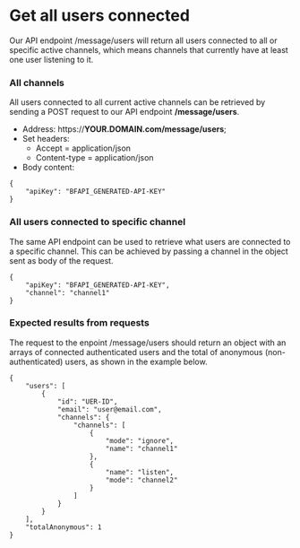 # Get all users connected

Our API endpoint /message/users will return all users connected to all or specific active channels, which means channels that currently have at least one user listening to it.

### All channels

All users connected to all current active channels can be retrieved by sending a POST request to our API endpoint **/message/users**.

* Address: https://**YOUR.DOMAIN.com/message/users**;
* Set headers:
  * Accept = application/json
  * Content-type = application/json
* Body content:

```text
{
    "apiKey": "BFAPI_GENERATED-API-KEY"
}
```

### All users connected to specific channel

The same API endpoint can be used to retrieve what users are connected to a specific channel. This can be achieved by passing a channel in the object sent as body of the request.

```text
{
    "apiKey": "BFAPI_GENERATED-API-KEY",
    "channel": "channel1"
}
```

### Expected results from requests

The request to the enpoint /message/users should return an object with an arrays of connected authenticated users and the total of anonymous \(non-authenticated\) users, as shown in the example below.

```text
{
    "users": [
        {
            "id": "UER-ID",
            "email": "user@email.com",
            "channels": {
                "channels": [
                    {
                        "mode": "ignore",
                        "name": "channel1"
                    },
                    {
                        "name": "listen",
                        "mode": "channel2"
                    }
                ]
            }
        }
    ],
    "totalAnonymous": 1
}
```

